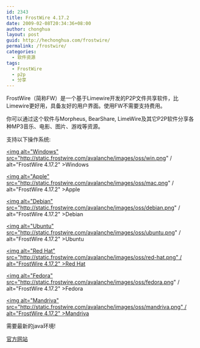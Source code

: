 ```yaml
---
id: 2343
title: FrostWire 4.17.2
date: 2009-02-08T20:34:36+08:00
author: chonghua
layout: post
guid: http://hechonghua.com/frostwire/
permalink: /frostwire/
categories:
  - 软件资源
tags:
  - FrostWire
  - p2p
  - 分享
---
```

FrostWire（简称FW）是一个基于Limewire开发的P2P文件共享软件，比Limewire更好用，具备友好的用户界面。使用FW不需要支持费用。

你可以通过这个软件与Morpheus, BearShare, LimeWire及其它P2P软件分享各种MP3音乐、电影、图片、游戏等资源。 

<!--more-->

支持以下操作系统:

<a href="http://www.frostwire.com/download/?os=windows&" target="_blank"><img alt="Windows" src="http://static.frostwire.com/avalanche/images/oss/win.png" / alt="FrostWire 4.17.2" >Windows</a>

<a href="http://www.frostwire.com/download/?os=macosx&" target="_blank"><img alt="Apple" src="http://static.frostwire.com/avalanche/images/oss/mac.png" / alt="FrostWire 4.17.2" >Apple</a>

<a href="http://www.frostwire.com/download/?os=ubuntu&" target="_blank"><img alt="Debian" src="http://static.frostwire.com/avalanche/images/oss/debian.png" / alt="FrostWire 4.17.2" >Debian</a>

<a href="http://www.frostwire.com/download/?os=ubuntu&" target="_blank"><img alt="Ubuntu" src="http://static.frostwire.com/avalanche/images/oss/ubuntu.png" / alt="FrostWire 4.17.2" >Ubuntu</a>

[<img alt="Red Hat" src="http://static.frostwire.com/avalanche/images/oss/red-hat.png" / alt="FrostWire 4.17.2" >Red Hat](http://www.frostwire.com/download/?os=redhat&)

<a href="http://www.frostwire.com/download/?os=redhat&" target="_blank"><img alt="Fedora" src="http://static.frostwire.com/avalanche/images/oss/fedora.png" / alt="FrostWire 4.17.2" >Fedora</a>

[<img alt="Mandriva" src="http://static.frostwire.com/avalanche/images/oss/mandriva.png" / alt="FrostWire 4.17.2" >Mandriv](http://www.frostwire.com/download/?os=redhat&)<a href="http://www.frostwire.com/download/?os=redhat&" target="_blank">a</a>

需要最新的java环境!

<a href="http://www.frostwire.com/" target="_blank">官方网站</a>